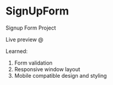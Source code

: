 # SignUpForm

Signup Form Project

Live preview @ 

Learned:
1. Form validation
2. Responsive window layout
3. Mobile compatible design and styling
